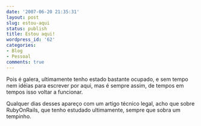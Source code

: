 ```yaml
---
date: '2007-06-20 21:35:31'
layout: post
slug: estou-aqui
status: publish
title: Estou aqui!
wordpress_id: '62'
categories:
- Blog
- Pessoal
comments: true
---
```


Pois é galera, ultimamente tenho estado bastante ocupado, e sem tempo nem idéias para escrever por aqui, mas é sempre assim, de tempos em tempos isso voltar a funcionar.

Qualquer  dias desses apareço com um artigo técnico legal, acho que sobre RubyOnRails, que tenho estudado ultimamente, sempre que sobra um tempinho.
